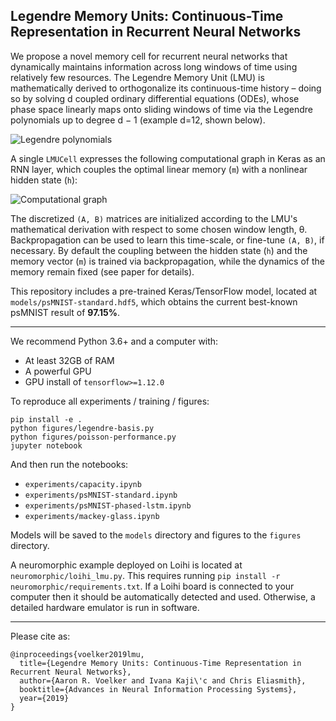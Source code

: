 ## Legendre Memory Units: Continuous-Time Representation in Recurrent Neural Networks

We propose a novel memory cell for recurrent neural networks that dynamically maintains information across long windows of time using relatively few resources. The Legendre Memory Unit (LMU) is mathematically derived to orthogonalize its continuous-time history – doing so by solving d coupled ordinary differential equations (ODEs), whose phase space linearly maps onto sliding windows of time via the Legendre polynomials up to degree d − 1 (example d=12, shown below).

![Legendre polynomials](https://i.imgur.com/Uvl6tj5.png)

A single `LMUCell` expresses the following computational graph in Keras as an RNN layer, which couples the optimal linear memory (`m`) with a nonlinear hidden state (`h`):

![Computational graph](https://i.imgur.com/IJGUVg6.png)

The discretized `(A, B)` matrices are initialized according to the LMU's mathematical derivation with respect to some chosen window length, θ. Backpropagation can be used to learn this time-scale, or fine-tune `(A, B)`, if necessary. By default the coupling between the hidden state (`h`) and the memory vector (`m`) is trained via backpropagation, while the dynamics of the memory remain fixed (see paper for details).

This repository includes a pre-trained Keras/TensorFlow model, located at `models/psMNIST-standard.hdf5`, which obtains the current best-known psMNIST result of **97.15%**.

---

We recommend Python 3.6+ and a computer with:

 - At least 32GB of RAM
 - A powerful GPU
 - GPU install of `tensorflow>=1.12.0`

To reproduce all experiments / training / figures:

```
pip install -e .
python figures/legendre-basis.py
python figures/poisson-performance.py
jupyter notebook
```

And then run the notebooks:

 - `experiments/capacity.ipynb`
 - `experiments/psMNIST-standard.ipynb`
 - `experiments/psMNIST-phased-lstm.ipynb`
 - `experiments/mackey-glass.ipynb`

Models will be saved to the `models` directory and figures to the `figures` directory.

A neuromorphic example deployed on Loihi is located at `neuromorphic/loihi_lmu.py`. This requires running `pip install -r neuromorphic/requirements.txt`. If a Loihi board is connected to your computer then it should be automatically detected and used. Otherwise, a detailed hardware emulator is run in software. 

---

Please cite as:
```
@inproceedings{voelker2019lmu,
  title={Legendre Memory Units: Continuous-Time Representation in Recurrent Neural Networks},
  author={Aaron R. Voelker and Ivana Kaji\'c and Chris Eliasmith},
  booktitle={Advances in Neural Information Processing Systems},
  year={2019}
}
```
